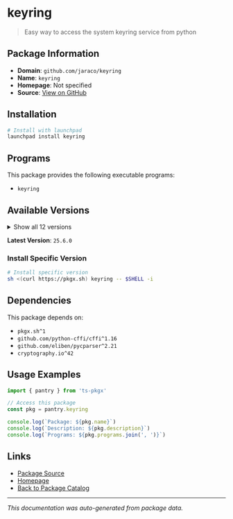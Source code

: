 # keyring

> Easy way to access the system keyring service from python

## Package Information

- **Domain**: `github.com/jaraco/keyring`
- **Name**: `keyring`
- **Homepage**: Not specified
- **Source**: [View on GitHub](https://github.com/pkgxdev/pantry/tree/main/projects/github.com/jaraco/keyring/package.yml)

## Installation

```bash
# Install with launchpad
launchpad install keyring
```

## Programs

This package provides the following executable programs:

- `keyring`

## Available Versions

<details>
<summary>Show all 12 versions</summary>

- `25.6.0`, `25.5.0`, `25.4.1`, `25.4.0`, `25.3.0`
- `25.2.1`, `25.2.0`, `25.1.0`, `25.0.1`, `25.0.0`
- `24.3.1`, `24.3.0`

</details>

**Latest Version**: `25.6.0`

### Install Specific Version

```bash
# Install specific version
sh <(curl https://pkgx.sh) keyring -- $SHELL -i
```

## Dependencies

This package depends on:

- `pkgx.sh^1`
- `github.com/python-cffi/cffi^1.16`
- `github.com/eliben/pycparser^2.21`
- `cryptography.io^42`

## Usage Examples

```typescript
import { pantry } from 'ts-pkgx'

// Access this package
const pkg = pantry.keyring

console.log(`Package: ${pkg.name}`)
console.log(`Description: ${pkg.description}`)
console.log(`Programs: ${pkg.programs.join(', ')}`)
```

## Links

- [Package Source](https://github.com/pkgxdev/pantry/tree/main/projects/github.com/jaraco/keyring/package.yml)
- [Homepage](#)
- [Back to Package Catalog](../../package-catalog.md)

---

*This documentation was auto-generated from package data.*

